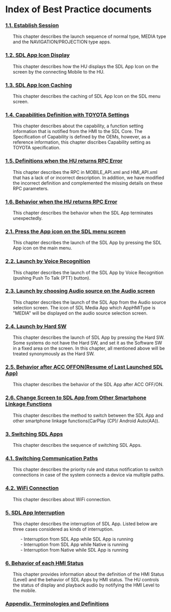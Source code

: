 # Index of Best Practice documents

### [1.1. Establish Session](./1.1.Establish_Session/index.md)
<ol>
This chapter describes the launch sequence of normal type, MEDIA type and the NAVIGATION/PROJECTION type apps.
</ol>

### [1.2. SDL App Icon Display](./1.2.SDL_App_Icon_Display/index.md)
<ol>
This chapter describes how the HU displays the SDL App Icon on the screen by the connecting Mobile to the HU.
</ol>

### [1.3. SDL App Icon Caching](./1.3.SDL_App_Icon_Caching/index.md)
<ol>
This chapter describes the caching of SDL App Icon on the SDL menu screen.
</ol>

### [1.4. Capabilities Definition with TOYOTA Settings](./1.4.Capabilities_Definition_with_TOYOTA_Settings/index.md)
<ol>
This chapter describes about the capability, a function setting information that is notified from the HMI to the SDL Core.
The Specification of Capability is defined by the OEMs, however, as a reference information, this chapter discribes Capability setting as TOYOTA specification.
</ol>

### [1.5. Definitions when the HU returns RPC Error](./1.5.Definitions_when_the_HU_returns_RPC_Error/index.md)
<ol>
This chapter describes the RPC in MOBILE_API.xml and HMI_API.xml that has a lack of or incorrect description.
In addition, we have modified the incorrect definition and complemented the missing details on these RPC parameters.
</ol>

### [1.6. Behavior when the HU returns RPC Error](./1.6.Behavior_when_the_HU_returns_RPC_Error/index.md)
<ol>
This chapter describes the behavior when the SDL App terminates unexpectedly.
</ol>

### [2.1. Press the App icon on the SDL menu screen](./2.1.Press_the_App_Icon_on_the_SDL_menu_screen/index.md)
<ol>
This chapter describes the launch of the SDL App by pressing the SDL App icon on the main menu.
</ol>

### [2.2. Launch by Voice Recognition](./2.2.Launch_by_Voice_Recognition/index.md)
<ol>
This chapter describes the launch of the SDL App by Voice Recognition (pushing Push To Talk (PTT) button).
</ol>

### [2.3. Launch by choosing Audio source on the Audio screen](./2.3.Launch_by_choosing_the_Audio_source_on_the_Audio_screen/index.md)
<ol>
This chapter describes the launch of the SDL App from the Audio source selection screen.
The icon of SDL Media App which AppHMIType is "MEDIA" will be displayed on the audio source selection screen.
</ol>

### [2.4. Launch by Hard SW](./2.4.Launch_by_Hard_SW/index.md)
<ol>
This chapter describes the launch of SDL App by pressing the Hard SW.
Some systems do not have the Hard SW, and set it as the Software SW in a fixed area on the screen.
In this chapter, all mentioned above will be treated synonymously as the Hard SW.
</ol>

### [2.5. Behavior after ACC OFFON(Resume of Last Launched SDL App)](./2.5.Behavior_after_ACC_OFFON(Resume_of_Last_Launched_SDL_App))
<ol>
This chapter describes the behavior of the SDL App after ACC OFF/ON.
</ol>

### [2.6. Change Screen to SDL App from Other Smartphone Linkage Functions](./2.6.Change_Screen_to_SDL_App_from_Other_Smartphone_Linkage_Functions/index.md)
<ol>
This chapter describes the method to switch between the SDL App and other smartphone linkage functions(CarPlay (CP)/ Android Auto(AA)).
</ol>

### [3. Switching SDL Apps](./3.Switching_SDL_Apps/index.md)
<ol>
This chapter describes the sequence of switching SDL Apps.
</ol>

### [4.1. Switching Communication Paths](./4.1.Switching_Communication_Paths/index.md)
<ol>
This chapter describes the priority rule and status notification to switch connections in case of the system connects a device via multiple paths.
</ol>

### [4.2. WiFi Connection](./4.2.WiFi_Connection/index.md)
<ol>
This chapter describes about WiFi connection.
</ol>

### [5. SDL App Interruption](./5.SDL_App_Interruption/index.md)
<ol>
This chapter describes the interruption of SDL App.
Listed below are three cases considered as kinds of interruption.
<ol>
- Interruption from SDL App while SDL App is running<br>
- Interruption from SDL App while Native is running<br>
- Interruption from Native while SDL App is running
</ol>
</ol>

### [6. Behavior of each HMI Status](./6.Behavior_of_each_HMI_Status/index.md)
<ol>
This chapter provides information about the definition of the HMI Status (Level) and the behavior of SDL Apps by HMI status.
The HU controls the status of display and playback audio by notifying the HMI Level to the mobile.
</ol>

### [Appendix. Terminologies and Definitions](./Appendix.Terminologies_and_Definitions/index.md)